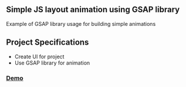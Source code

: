 ## Simple JS layout animation using GSAP library

Example of GSAP library usage for building simple animations

## Project Specifications

- Create UI for project
- Use GSAP library for animation

<h3><a href="https://starchitect-gsap-animation.netlify.app/">Demo</a></h3>
